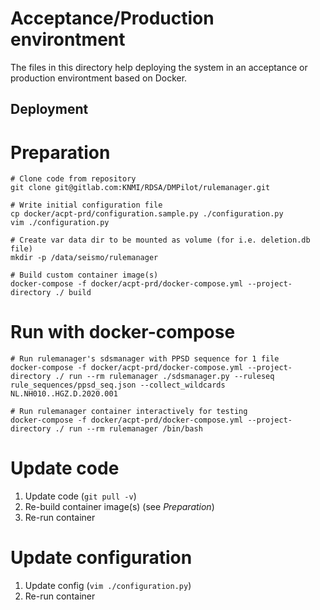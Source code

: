 # Acceptance/Production environtment

The files in this directory help deploying the system in an acceptance or
production environtment based on Docker.

## Deployment

# Preparation

```
# Clone code from repository
git clone git@gitlab.com:KNMI/RDSA/DMPilot/rulemanager.git

# Write initial configuration file
cp docker/acpt-prd/configuration.sample.py ./configuration.py
vim ./configuration.py

# Create var data dir to be mounted as volume (for i.e. deletion.db file)
mkdir -p /data/seismo/rulemanager
```

```
# Build custom container image(s)
docker-compose -f docker/acpt-prd/docker-compose.yml --project-directory ./ build
```

# Run with docker-compose

```
# Run rulemanager's sdsmanager with PPSD sequence for 1 file
docker-compose -f docker/acpt-prd/docker-compose.yml --project-directory ./ run --rm rulemanager ./sdsmanager.py --ruleseq rule_sequences/ppsd_seq.json --collect_wildcards NL.NH010..HGZ.D.2020.001

# Run rulemanager container interactively for testing
docker-compose -f docker/acpt-prd/docker-compose.yml --project-directory ./ run --rm rulemanager /bin/bash
```

# Update code

 1. Update code (`git pull -v`)
 2. Re-build container image(s) (see _Preparation_)
 3. Re-run container

# Update configuration

 1. Update config (`vim ./configuration.py`)
 2. Re-run container
